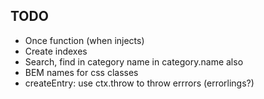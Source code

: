 ## TODO
* Once function (when injects)
* Create indexes
* Search, find in category name in category.name also
* BEM names for css classes
* createEntry: use ctx.throw to throw errrors (errorlings?)
